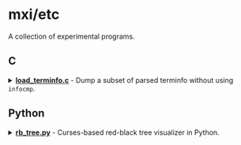 <h1> mxi/etc </h1>

A collection of experimental programs.

<h2> C </h2>

<details> 
<summary> 
    <b><a href="/load_terminfo.c">load_terminfo.c</a></b> - Dump a
    subset of parsed terminfo without using <code>infocmp</code>.
</summary>

<img src="/readme/load_terminfo.png" with="35%"/>

</details>

<h2> Python </h2>

<details> 
<summary> 
    <b><a href="/rb_tree.py">rb_tree.py</a></b> - Curses-based red-black 
    tree visualizer in Python.
</summary>

<img src="/readme/rb_tree.png" width="35%"/>

<p>
    See the the top of the source file for controls.
</p>

<p>
    NOTE: although I've tested the algorithm for insert/delete decently well,
    there is quite a bit flickering when the tree is redrawn. Unfortunately,
    the tree is currently redrawn on every input, so if you hold down any key
    it will flicker to no end.
</p>

<p>
    You can try it in the neovim terminal which doesn't suffer the same
    flickering as a native terminal emulator.
</p>
</details>



